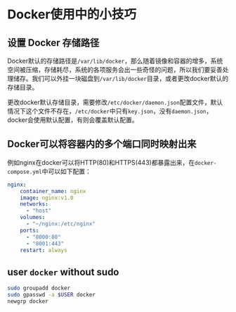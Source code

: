# Docker使用中的小技巧

## 设置 Docker 存储路径

Docker默认的存储路径是`/var/lib/docker`，那么随着镜像和容器的增多，系统空间被压缩，存储耗尽，系统的各项服务会出一些奇怪的问题，所以我们要妥善处理储存。我们可以外挂一块磁盘到`/var/lib/docker`目录，或者更改docker默认的存储目录。

更改docker默认存储目录，需要修改`/etc/docker/daemon.json`配置文件，默认情况下这个文件不存在，`/etc/docker`中只有`key.json`，没有`daemon.json`，docker会使用默认配置，有则会覆盖默认配置。

## Docker可以将容器内的多个端口同时映射出来

例如nginx在docker可以将HTTP(80)和HTTPS(443)都暴露出来，在`docker-compose.yml`中可以如下配置：

```yml
nginx:
    container_name: nginx
    image: nginx:v1.0
    networks:
      - "host"
    volumes:
      - "~/nginx:/etc/nginx"
    ports:
      - "8000:80"
      - "8001:443"
    restart: always
```

## user `docker` without sudo

```sh
sudo groupadd docker
sudo gpasswd -a $USER docker
newgrp docker
```